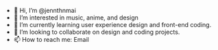 - 👋 Hi, I’m @jennthnmai
- 👀 I’m interested in music, anime, and design
- 🌱 I’m currently learning user experience design and front-end coding.
- 💞️ I’m looking to collaborate on design and coding projects.
- 📫 How to reach me: Email

<!---
jennthnmai/jennthnmai is a ✨ special ✨ repository because its `README.md` (this file) appears on your GitHub profile.
You can click the Preview link to take a look at your changes.
--->
